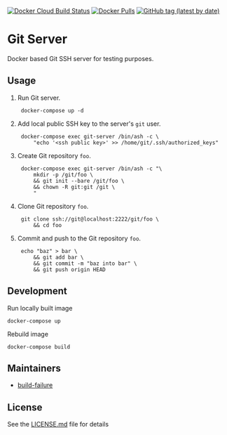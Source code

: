 [![Docker Cloud Build Status](https://img.shields.io/docker/cloud/build/infrastructr/git-server)](https://hub.docker.com/repository/docker/infrastructr/git-server/general)
[![Docker Pulls](https://img.shields.io/docker/pulls/infrastructr/git-server)](https://hub.docker.com/r/infrastructr/git-server)
[![GitHub tag (latest by date)](https://img.shields.io/github/v/tag/infrastructr/docker-git-server)](https://hub.docker.com/repository/docker/infrastructr/git-server/tags?page=1)

# Git Server
Docker based Git SSH server for testing purposes.

## Usage

1. Run Git server.    

        docker-compose up -d
    
2. Add local public SSH key to the server's `git` user.

        docker-compose exec git-server /bin/ash -c \
            "echo '<ssh public key>' >> /home/git/.ssh/authorized_keys"

3. Create Git repository `foo`.
 
        docker-compose exec git-server /bin/ash -c "\
            mkdir -p /git/foo \
            && git init --bare /git/foo \
            && chown -R git:git /git \
            "

4. Clone Git repository `foo`.
 
        git clone ssh://git@localhost:2222/git/foo \
            && cd foo

5. Commit and push to the Git repository `foo`.

        echo "baz" > bar \
            && git add bar \
            && git commit -m "baz into bar" \
            && git push origin HEAD 

## Development
Run locally built image

    docker-compose up

Rebuild image

    docker-compose build

## Maintainers

- [build-failure](https://github.com/build-failure)

## License

See the [LICENSE.md](LICENSE.md) file for details
